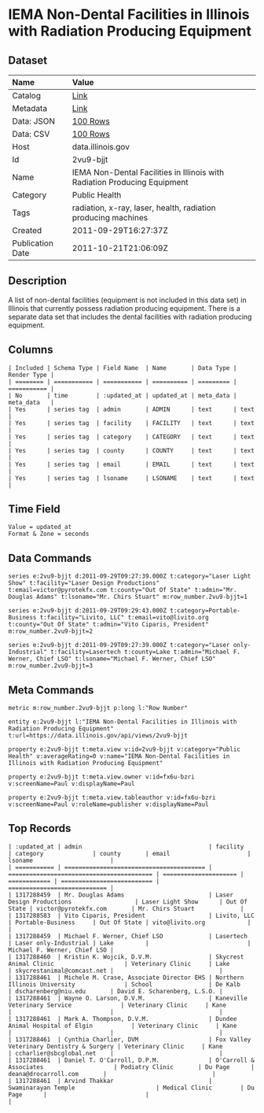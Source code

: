 # IEMA Non-Dental Facilities in Illinois with Radiation Producing Equipment

## Dataset

| Name | Value |
| :--- | :---- |
| Catalog | [Link](https://catalog.data.gov/dataset/iema-non-dental-facilities-in-illinois-with-radiation-producing-equipment-0d38b) |
| Metadata | [Link](https://data.illinois.gov/api/views/2vu9-bjjt) |
| Data: JSON | [100 Rows](https://data.illinois.gov/api/views/2vu9-bjjt/rows.json?max_rows=100) |
| Data: CSV | [100 Rows](https://data.illinois.gov/api/views/2vu9-bjjt/rows.csv?max_rows=100) |
| Host | data.illinois.gov |
| Id | 2vu9-bjjt |
| Name | IEMA Non-Dental Facilities in Illinois with Radiation Producing Equipment |
| Category | Public Health |
| Tags | radiation, x-ray, laser, health, radiation producing machines |
| Created | 2011-09-29T16:27:37Z |
| Publication Date | 2011-10-21T21:06:09Z |

## Description

A list of non-dental facilities (equipment is not included in this data set) in Illinois that currently possess radiation producing equipment.  There is a separate data set that includes the dental facilities with radiation producing equipment.

## Columns

```ls
| Included | Schema Type | Field Name  | Name       | Data Type | Render Type |
| ======== | =========== | =========== | ========== | ========= | =========== |
| No       | time        | :updated_at | updated_at | meta_data | meta_data   |
| Yes      | series tag  | admin       | ADMIN      | text      | text        |
| Yes      | series tag  | facility    | FACILITY   | text      | text        |
| Yes      | series tag  | category    | CATEGORY   | text      | text        |
| Yes      | series tag  | county      | COUNTY     | text      | text        |
| Yes      | series tag  | email       | EMAIL      | text      | text        |
| Yes      | series tag  | lsoname     | LSONAME    | text      | text        |
```

## Time Field

```ls
Value = updated_at
Format & Zone = seconds
```

## Data Commands

```ls
series e:2vu9-bjjt d:2011-09-29T09:27:39.000Z t:category="Laser Light Show" t:facility="Laser Design Productions" t:email=victor@pyrotekfx.com t:county="Out Of State" t:admin="Mr. Douglas Adams" t:lsoname="Mr. Chirs Stuart" m:row_number.2vu9-bjjt=1

series e:2vu9-bjjt d:2011-09-29T09:29:43.000Z t:category=Portable-Business t:facility="Livito, LLC" t:email=vito@livito.org t:county="Out Of State" t:admin="Vito Ciparis, President" m:row_number.2vu9-bjjt=2

series e:2vu9-bjjt d:2011-09-29T09:27:39.000Z t:category="Laser only-Industrial" t:facility=Lasertech t:county=Lake t:admin="Michael F. Werner, Chief LSO" t:lsoname="Michael F. Werner, Chief LSO" m:row_number.2vu9-bjjt=3
```

## Meta Commands

```ls
metric m:row_number.2vu9-bjjt p:long l:"Row Number"

entity e:2vu9-bjjt l:"IEMA Non-Dental Facilities in Illinois with Radiation Producing Equipment" t:url=https://data.illinois.gov/api/views/2vu9-bjjt

property e:2vu9-bjjt t:meta.view v:id=2vu9-bjjt v:category="Public Health" v:averageRating=0 v:name="IEMA Non-Dental Facilities in Illinois with Radiation Producing Equipment"

property e:2vu9-bjjt t:meta.view.owner v:id=fx6u-bzri v:screenName=Paul v:displayName=Paul

property e:2vu9-bjjt t:meta.view.tableauthor v:id=fx6u-bzri v:screenName=Paul v:roleName=publisher v:displayName=Paul
```

## Top Records

```ls
| :updated_at | admin                                    | facility                                  | category              | county       | email                      | lsoname                      | 
| =========== | ======================================== | ========================================= | ===================== | ============ | ========================== | ============================ | 
| 1317288459  | Mr. Douglas Adams                        | Laser Design Productions                  | Laser Light Show      | Out Of State | victor@pyrotekfx.com       | Mr. Chirs Stuart             | 
| 1317288583  | Vito Ciparis, President                  | Livito, LLC                               | Portable-Business     | Out Of State | vito@livito.org            |                              | 
| 1317288459  | Michael F. Werner, Chief LSO             | Lasertech                                 | Laser only-Industrial | Lake         |                            | Michael F. Werner, Chief LSO | 
| 1317288460  | Kristin K. Wojcik, D.V.M.                | Skycrest Animal Clinic                    | Veterinary Clinic     | Lake         | skycrestanimal@comcast.net |                              | 
| 1317288461  | Michele M. Crase, Associate Director EHS | Northern Illinois University              | School                | De Kalb      | dscharenberg@niu.edu       | David E. Scharenberg, L.S.O. | 
| 1317288461  | Wayne O. Larson, D.V.M.                  | Kaneville Veterinary Service              | Veterinary Clinic     | Kane         |                            |                              | 
| 1317288461  | Mark A. Thompson, D.V.M.                 | Dundee Animal Hospital of Elgin           | Veterinary Clinic     | Kane         |                            |                              | 
| 1317288461  | Cynthia Charlier, DVM                    | Fox Valley Veterinary Dentistry & Surgery | Veterinary Clinic     | Kane         | ccharlier@sbcglobal.net    |                              | 
| 1317288461  | Daniel T. O'Carroll, D.P.M.              | O'Carroll & Associates                    | Podiatry Clinic       | Du Page      | deana@drocarroll.com       |                              | 
| 1317288461  | Arvind Thakkar                           | Swaminarayan Temple                       | Medical Clinic        | Du Page      |                            |                              | 
```